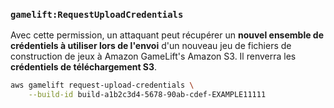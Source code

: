 ### `gamelift:RequestUploadCredentials`

Avec cette permission, un attaquant peut récupérer un **nouvel ensemble de crédentiels à utiliser lors de l'envoi** d'un nouveau jeu de fichiers de construction de jeux à Amazon GameLift's Amazon S3. Il renverra les **crédentiels de téléchargement S3**.

```bash
aws gamelift request-upload-credentials \
    --build-id build-a1b2c3d4-5678-90ab-cdef-EXAMPLE11111
```